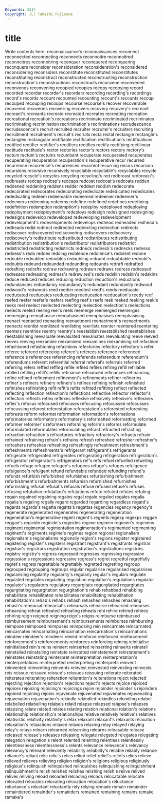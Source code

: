 ```yaml
---
Keywords: 3314 
Copyright: (C) Takeshi Fujisawa
---
```


# title

Write contents here.
reconnaissance's reconnaissances reconnect reconnected reconnecting reconnects reconnoitre reconnoitred reconnoitres
reconnoitring reconquer reconquered reconquering reconquers reconsider reconsideration reconsideration's reconsidered reconsidering
reconsiders reconstitute reconstituted reconstitutes reconstituting reconstruct reconstructed reconstructing reconstruction reconstruction's
reconstructions reconstructs reconvene reconvened reconvenes reconvening recopied recopies recopy recopying
record recorded recorder recorder's recorders recording recording's recordings record's records
recount recounted recounting recount's recounts recoup recouped recouping recoups recourse
recourse's recover recoverable recovered recoveries recovering recovers recovery recovery's recreant
recreant's recreants recreate recreated recreates recreating recreation recreational recreation's recreations
recriminate recriminated recriminates recriminating recrimination recrimination's recriminations recrudescence recrudescence's recruit
recruited recruiter recruiter's recruiters recruiting recruitment recruitment's recruit's recruits recta
rectal rectangle rectangle's rectangles rectangular rectifiable rectification rectification's rectifications rectified
rectifier rectifier's rectifiers rectifies rectify rectifying rectilinear rectitude rectitude's rector
rectories rector's rectors rectory rectory's rectum rectum's rectums recumbent recuperate
recuperated recuperates recuperating recuperation recuperation's recuperative recur recurred recurrence recurrence's
recurrences recurrent recurring recurs recursion recursions recursive recursively recyclable recyclable's
recyclables recycle recycled recycle's recycles recycling recycling's red redbreast redbreast's
redbreasts redcap redcap's redcaps redcoat redcoat's redcoats redden reddened reddening
reddens redder reddest reddish redecorate redecorated redecorates redecorating rededicate rededicated
rededicates rededicating redeem redeemable redeemed redeemer redeemer's redeemers redeeming redeems
redefine redefined redefines redefining redefinition redemption redemption's redeploy redeployed redeploying
redeployment redeployment's redeploys redesign redesigned redesigning redesigns redevelop redeveloped redeveloping
redevelopment redevelopment's redevelopments redevelops redhead redheaded redhead's redheads redid redirect
redirected redirecting redirection redirects rediscover rediscovered rediscovering rediscovers rediscovery rediscovery's
redistribute redistributed redistributes redistributing redistribution redistribution's redistributor redistributors redistrict redistricted
redistricting redistricts redneck redneck's rednecks redness redness's redo redoes redoing
redolence redolence's redolent redone redouble redoubled redoubles redoubling redoubt redoubtable
redoubt's redoubts redound redounded redounding redounds redraft redrafted redrafting redrafts
redraw redrawing redrawn redraws redress redressed redresses redressing redress's redrew
red's reds redskin redskin's redskins reduce reduced reduces reducing reduction
reduction's reductions redundancies redundancy redundancy's redundant redundantly redwood redwood's redwoods
reed reedier reediest reed's reeds reeducate reeducated reeducates reeducating reeducation
reeducation's reedy reef reefed reefer reefer's reefers reefing reef's reefs
reek reeked reeking reek's reeks reel reelect reelected reelecting reelection
reelection's reelections reelects reeled reeling reel's reels reemerge reemerged reemerges
reemerging reemphasise reemphasised reemphasises reemphasising reenact reenacted reenacting reenactment reenactment's
reenactments reenacts reenlist reenlisted reenlisting reenlists reenter reentered reentering reenters
reentries reentry reentry's reestablish reestablished reestablishes reestablishing reevaluate reevaluated reevaluates
reevaluating reeve reeved reeves reeving reexamine reexamined reexamines reexamining ref
refashion refashioned refashioning refashions refectories refectory refectory's refer referee refereed
refereeing referee's referees reference referenced reference's references referencing referenda referendum
referendum's referendums referent referential referral referral's referrals referred referring refers
reffed reffing refile refiled refiles refiling refill refillable refilled refilling
refill's refills refinance refinanced refinances refinancing refine refined refinement refinement's
refinements refiner refineries refiner's refiners refinery refinery's refines refining refinish
refinished refinishes refinishing refit refit's refits refitted refitting reflect reflected
reflecting reflection reflection's reflections reflective reflector reflector's reflectors reflects reflex
reflexes reflexive reflexively reflexive's reflexives reflex's refocus refocused refocuses refocusing
refocussed refocusses refocussing reforest reforestation reforestation's reforested reforesting reforests reform
reformat reformation reformation's reformations reformatories reformatory reformatory's reformatted reformatting reformed
reformer reformer's reformers reforming reform's reforms reformulate reformulated reformulates reformulating
refract refracted refracting refraction refraction's refractories refractory refractory's refracts refrain
refrained refraining refrain's refrains refresh refreshed refresher refresher's refreshers refreshes
refreshing refreshingly refreshment refreshment's refreshments refreshments's refrigerant refrigerant's refrigerants refrigerate
refrigerated refrigerates refrigerating refrigeration refrigeration's refrigerator refrigerator's refrigerators ref's refs
refuel refuelled refuelling refuels refuge refugee refugee's refugees refuge's refuges
refulgence refulgence's refulgent refund refundable refunded refunding refund's refunds refurbish
refurbished refurbishes refurbishing refurbishment refurbishment's refurbishments refurnish refurnished refurnishes refurnishing
refusal refusal's refusals refuse refused refuse's refuses refusing refutation refutation's
refutations refute refuted refutes refuting regain regained regaining regains regal
regale regaled regales regalia regalia's regaling regally regard regarded regarding
regardless regard's regards regards's regatta regatta's regattas regencies regency regency's
regenerate regenerated regenerates regenerating regeneration regeneration's regenerative regent regent's regents
regexp regexps reggae reggae's regicide regicide's regicides regime regimen regimen's
regimens regiment regimental regimentation regimentation's regimented regimenting regiment's regiments regime's
regimes region regional regionalism regionalism's regionalisms regionally region's regions register
registered registering register's registers registrant registrant's registrants registrar registrar's registrars
registration registration's registrations registries registry registry's regress regressed regresses regressing
regression regression's regressions regressive regress's regret regretful regretfully regret's regrets
regrettable regrettably regretted regretting regroup regrouped regrouping regroups regular regularise
regularised regularises regularising regularity regularity's regularly regular's regulars regulate regulated
regulates regulating regulation regulation's regulations regulator regulator's regulators regulatory regurgitate
regurgitated regurgitates regurgitating regurgitation regurgitation's rehab rehabbed rehabbing rehabilitate rehabilitated
rehabilitates rehabilitating rehabilitation rehabilitation's rehab's rehabs rehash rehashed rehashes rehashing
rehash's rehearsal rehearsal's rehearsals rehearse rehearsed rehearses rehearsing reheat reheated
reheating reheats rehi rehire rehired rehires rehiring reign reigned reigning
reign's reigns reimburse reimbursed reimbursement reimbursement's reimbursements reimburses reimbursing reimpose
reimposed reimposes reimposing rein reincarnate reincarnated reincarnates reincarnating reincarnation reincarnation's
reincarnations reindeer reindeer's reindeers reined reinforce reinforced reinforcement reinforcement's reinforcements
reinforces reinforcing reining reinitialise reinitialised rein's reins reinsert reinserted reinserting
reinserts reinstall reinstalled reinstalling reinstate reinstated reinstatement reinstatement's reinstates reinstating
reinterpret reinterpretation reinterpretation's reinterpretations reinterpreted reinterpreting reinterprets reinvent reinvented reinventing
reinvents reinvest reinvested reinvesting reinvests reis reissue reissued reissue's reissues
reissuing reiterate reiterated reiterates reiterating reiteration reiteration's reiterations reject rejected
rejecting rejection rejection's rejections reject's rejects rejoice rejoiced rejoices rejoicing
rejoicing's rejoicings rejoin rejoinder rejoinder's rejoinders rejoined rejoining rejoins rejuvenate
rejuvenated rejuvenates rejuvenating rejuvenation rejuvenation's rekindle rekindled rekindles rekindling relabel
relabelled relabelling relabels relaid relapse relapsed relapse's relapses relapsing relate
related relates relating relation relational relation's relations relationship relationship's relationships
relative relatively relative's relatives relativistic relativity relativity's relax relaxant relaxant's
relaxants relaxation relaxation's relaxations relaxed relaxes relaxing relay relayed relaying
relay's relays relearn relearned relearning relearns releasable release released release's
releases releasing relegate relegated relegates relegating relegation relegation's relent relented
relenting relentless relentlessly relentlessness relentlessness's relents relevance relevance's relevancy relevancy's
relevant relevantly reliability reliability's reliable reliably reliance reliance's reliant relic
relic's relics relied relief relief's reliefs relies relieve relieved relieves
relieving religion religion's religions religious religiously religious's relinquish relinquished relinquishes
relinquishing relinquishment relinquishment's relish relished relishes relishing relish's relive relived
relives reliving reload reloaded reloading reloads relocatable relocate relocated relocates
relocating relocation relocation's reluctance reluctance's reluctant reluctantly rely relying remade
remain remainder remaindered remainder's remainders remained remaining remains remake remake's
